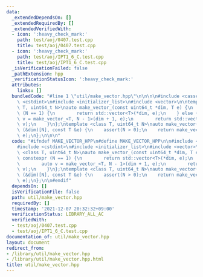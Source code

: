 ```yaml
---
data:
  _extendedDependsOn: []
  _extendedRequiredBy: []
  _extendedVerifiedWith:
  - icon: ':heavy_check_mark:'
    path: test/aoj/0407.test.cpp
    title: test/aoj/0407.test.cpp
  - icon: ':heavy_check_mark:'
    path: test/aoj/IPT1_6_C.test.cpp
    title: test/aoj/IPT1_6_C.test.cpp
  _isVerificationFailed: false
  _pathExtension: hpp
  _verificationStatusIcon: ':heavy_check_mark:'
  attributes:
    links: []
  bundledCode: "#line 1 \"util/make_vector.hpp\"\n\n\n\n#include <cassert>\n#include\
    \ <cstdint>\n#include <initializer_list>\n#include <vector>\n\ntemplate <class\
    \ T, uint64_t N>\nauto make_vector_(const uint64_t *dim, T e) {\n    if constexpr\
    \ (N == 1) {\n        return std::vector<T>(*dim, e);\n    } else {\n        auto\
    \ v = make_vector_<T, N - 1>(dim + 1, e);\n        return std::vector<decltype(v)>(*dim,\
    \ v);\n    }\n};\ntemplate <class T, uint64_t N>\nauto make_vector(const uint64_t\
    \ (&dim)[N], const T &e) {\n    assert(N > 0);\n    return make_vector_<T, N>(dim,\
    \ e);\n};\n\n\n"
  code: "#ifndef MAKE_VECTOR_HPP\n#define MAKE_VECTOR_HPP\n\n#include <cassert>\n\
    #include <cstdint>\n#include <initializer_list>\n#include <vector>\n\ntemplate\
    \ <class T, uint64_t N>\nauto make_vector_(const uint64_t *dim, T e) {\n    if\
    \ constexpr (N == 1) {\n        return std::vector<T>(*dim, e);\n    } else {\n\
    \        auto v = make_vector_<T, N - 1>(dim + 1, e);\n        return std::vector<decltype(v)>(*dim,\
    \ v);\n    }\n};\ntemplate <class T, uint64_t N>\nauto make_vector(const uint64_t\
    \ (&dim)[N], const T &e) {\n    assert(N > 0);\n    return make_vector_<T, N>(dim,\
    \ e);\n};\n\n#endif"
  dependsOn: []
  isVerificationFile: false
  path: util/make_vector.hpp
  requiredBy: []
  timestamp: '2021-12-07 20:32:32+09:00'
  verificationStatus: LIBRARY_ALL_AC
  verifiedWith:
  - test/aoj/0407.test.cpp
  - test/aoj/IPT1_6_C.test.cpp
documentation_of: util/make_vector.hpp
layout: document
redirect_from:
- /library/util/make_vector.hpp
- /library/util/make_vector.hpp.html
title: util/make_vector.hpp
---
```


